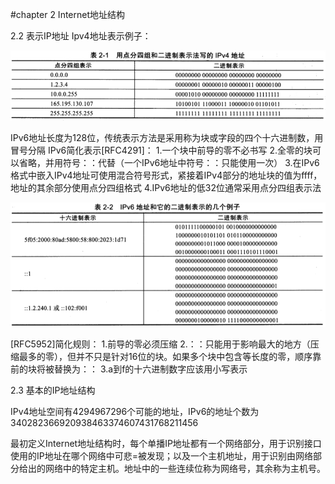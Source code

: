 #chapter 2 Internet地址结构

2.2 表示IP地址
Ipv4地址表示例子：

![image](http://github.com/Gaojiuru/TCP-IP-Illustrate/raw/master/images/IPv4地址.png)

IPv6地址长度为128位，传统表示方法是采用称为块或字段的四个十六进制数，用冒号分隔
IPv6简化表示[RFC4291]：
1.一个块中前导的零不必书写
2.全零的块可以省略，并用符号：：代替（一个IPv6地址中符号：：只能使用一次）
3.在IPv6格式中嵌入IPv4地址可使用混合符号形式，紧接着IPv4部分的地址块的值为ffff，地址的其余部分使用点分四组格式
4.IPv6地址的低32位通常采用点分四组表示法

![image](http://github.com/Gaojiuru/TCP-IP-Illustrate/raw/master/images/IPv6地址.png)

[RFC5952]简化规则：
1.前导的零必须压缩
2.：：只能用于影响最大的地方（压缩最多的零），但并不只是针对16位的块。如果多个块中包含等长度的零，顺序靠前的块将被替换为：：
3.a到f的十六进制数字应该用小写表示

2.3 基本的IP地址结构

IPv4地址空间有4294967296个可能的地址，IPv6的地址个数为340282366920938463374607431768211456

最初定义Internet地址结构时，每个单播IP地址都有一个网络部分，用于识别接口使用的IP地址在哪个网络中可悲=被发现；以及一个主机地址，用于识别由网络部分给出的网络中的特定主机。地址中的一些连续位称为网络号，其余称为主机号。
